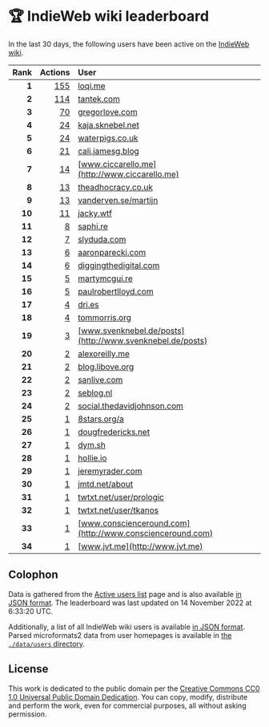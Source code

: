 # 🏆 IndieWeb wiki leaderboard

In the last 30 days, the following users have been active on the [IndieWeb wiki](https://indieweb.org).

| Rank | Actions | User |
|-----:|--------:|:-----|
| **1** | [155](https://indieweb.org/Special:Contributions/Loqi.me) | [loqi.me](http://loqi.me) |
| **2** | [114](https://indieweb.org/Special:Contributions/Tantek.com) | [tantek.com](http://tantek.com) |
| **3** | [70](https://indieweb.org/Special:Contributions/Gregorlove.com) | [gregorlove.com](http://gregorlove.com) |
| **4** | [24](https://indieweb.org/Special:Contributions/Kaja.sknebel.net) | [kaja.sknebel.net](http://kaja.sknebel.net) |
| **5** | [24](https://indieweb.org/Special:Contributions/Waterpigs.co.uk) | [waterpigs.co.uk](http://waterpigs.co.uk) |
| **6** | [21](https://indieweb.org/Special:Contributions/Cali.jamesg.blog) | [cali.jamesg.blog](http://cali.jamesg.blog) |
| **7** | [14](https://indieweb.org/Special:Contributions/Www.ciccarello.me) | [www.ciccarello.me](http://www.ciccarello.me) |
| **8** | [13](https://indieweb.org/Special:Contributions/Theadhocracy.co.uk) | [theadhocracy.co.uk](http://theadhocracy.co.uk) |
| **9** | [13](https://indieweb.org/Special:Contributions/Vanderven.se_martijn) | [vanderven.se/martijn](http://vanderven.se/martijn) |
| **10** | [11](https://indieweb.org/Special:Contributions/Jacky.wtf) | [jacky.wtf](http://jacky.wtf) |
| **11** | [8](https://indieweb.org/Special:Contributions/Saphi.re) | [saphi.re](http://saphi.re) |
| **12** | [7](https://indieweb.org/Special:Contributions/Slyduda.com) | [slyduda.com](http://slyduda.com) |
| **13** | [6](https://indieweb.org/Special:Contributions/Aaronparecki.com) | [aaronparecki.com](http://aaronparecki.com) |
| **14** | [6](https://indieweb.org/Special:Contributions/Diggingthedigital.com) | [diggingthedigital.com](http://diggingthedigital.com) |
| **15** | [5](https://indieweb.org/Special:Contributions/Martymcgui.re) | [martymcgui.re](http://martymcgui.re) |
| **16** | [5](https://indieweb.org/Special:Contributions/Paulrobertlloyd.com) | [paulrobertlloyd.com](http://paulrobertlloyd.com) |
| **17** | [4](https://indieweb.org/Special:Contributions/Dri.es) | [dri.es](http://dri.es) |
| **18** | [4](https://indieweb.org/Special:Contributions/Tommorris.org) | [tommorris.org](http://tommorris.org) |
| **19** | [3](https://indieweb.org/Special:Contributions/Www.svenknebel.de_posts) | [www.svenknebel.de/posts](http://www.svenknebel.de/posts) |
| **20** | [2](https://indieweb.org/Special:Contributions/Alexoreilly.me) | [alexoreilly.me](http://alexoreilly.me) |
| **21** | [2](https://indieweb.org/Special:Contributions/Blog.libove.org) | [blog.libove.org](http://blog.libove.org) |
| **22** | [2](https://indieweb.org/Special:Contributions/Sanlive.com) | [sanlive.com](http://sanlive.com) |
| **23** | [2](https://indieweb.org/Special:Contributions/Seblog.nl) | [seblog.nl](http://seblog.nl) |
| **24** | [2](https://indieweb.org/Special:Contributions/Social.thedavidjohnson.com) | [social.thedavidjohnson.com](http://social.thedavidjohnson.com) |
| **25** | [1](https://indieweb.org/Special:Contributions/8stars.org_a) | [8stars.org/a](http://8stars.org/a) |
| **26** | [1](https://indieweb.org/Special:Contributions/Dougfredericks.net) | [dougfredericks.net](http://dougfredericks.net) |
| **27** | [1](https://indieweb.org/Special:Contributions/Dym.sh) | [dym.sh](http://dym.sh) |
| **28** | [1](https://indieweb.org/Special:Contributions/Hollie.io) | [hollie.io](http://hollie.io) |
| **29** | [1](https://indieweb.org/Special:Contributions/Jeremyrader.com) | [jeremyrader.com](http://jeremyrader.com) |
| **30** | [1](https://indieweb.org/Special:Contributions/Jmtd.net_about) | [jmtd.net/about](http://jmtd.net/about) |
| **31** | [1](https://indieweb.org/Special:Contributions/Twtxt.net_user_prologic) | [twtxt.net/user/prologic](http://twtxt.net/user/prologic) |
| **32** | [1](https://indieweb.org/Special:Contributions/Twtxt.net_user_tkanos) | [twtxt.net/user/tkanos](http://twtxt.net/user/tkanos) |
| **33** | [1](https://indieweb.org/Special:Contributions/Www.conscienceround.com) | [www.conscienceround.com](http://www.conscienceround.com) |
| **34** | [1](https://indieweb.org/Special:Contributions/Www.jvt.me) | [www.jvt.me](http://www.jvt.me) |


## Colophon

Data is gathered from the [Active users list](https://indieweb.org/Special:ActiveUsers) page and is also available [in JSON format](https://github.com/jgarber623/indieweb-wiki-leaderboard/blob/main/data/leaderboard.json). The leaderboard was last updated on 14 November 2022 at 6:33:20 UTC.

Additionally, a list of all IndieWeb wiki users is available [in JSON format](https://github.com/jgarber623/indieweb-wiki-leaderboard/blob/main/data/users.json). Parsed microformats2 data from user homepages is available in [the `./data/users` directory](https://github.com/jgarber623/indieweb-wiki-leaderboard/blob/main/data/users).

## License

This work is dedicated to the public domain per the [Creative Commons CC0 1.0 Universal Public Domain Dedication](https://creativecommons.org/publicdomain/zero/1.0/). You can copy, modify, distribute and perform the work, even for commercial purposes, all without asking permission.

